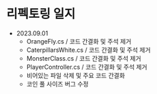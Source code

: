# 리펙토링 일지

- 2023.09.01
  - OrangeFly.cs / 코드 간결화 및 주석 제거
  - CaterpillarsWhite.cs / 코드 간결화 및 주석 제거
  - MonsterClass.cs / 코드 간결화 및 주석 제거
  - PlayerController.cs / 코드 간결화 및 주석 제거
  - 비어있는 파일 삭제 및 주요 코드 간결화
  - 코인 풀 사이즈 버그 수정
